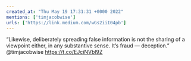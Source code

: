 ```yaml
---
created_at: "Thu May 19 17:31:31 +0000 2022"
mentions: ['timjacobwise']
urls: ['https://link.medium.com/wGs2iiI04pb']
---
```


“Likewise, deliberately spreading false information is not the sharing of a viewpoint either, in any substantive sense. It’s fraud — deception.” @timjacobwise https://t.co/EJciNVbl9Z
